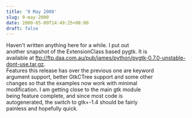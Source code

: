 ```yaml
---
title: '9 May 2000'
slug: 9-may-2000
date: 2000-05-09T14:49:25+08:00
draft: false
---
```


Haven\'t written anything here for a while. I put out\
another snapshot of the ExtensionClass based pygtk. It is\
available at
<ftp://ftp.daa.com.au/pub/james/python/pygtk-0.7.0-unstable-dont-use.tar.gz>.\
Features this release has over the previous one are keyword\
argument support, better GtkCTree support and some other\
changes so that the examples now work with minimal\
modification. I am getting close to the main gtk module\
being feature complete, and since most code is\
autogenerated, the switch to gtk+-1.4 should be fairly\
painless and hopefully quick.
